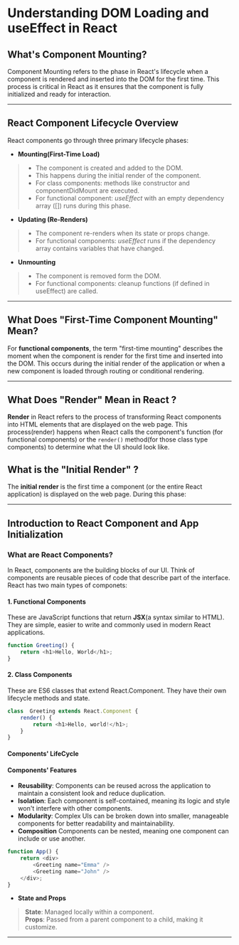 # Understanding DOM Loading and useEffect in React 

## What's Component Mounting? 
Component Mounting refers to the phase in React's lifecycle when a component is rendered and inserted into the DOM for the first time. 
This process is critical in React as it ensures that the component is fully initialized and ready for interaction. 

--- 

## React Component Lifecycle Overview 
React components go through three primary lifecycle phases: 

- **Mounting(First-Time Load)**
> * The component is created and added to the DOM.
> * This happens during the initial render of the component. 
> * For class components: methods like constructor and componentDidMount are executed. 
> * For functional component: *useEffect* with an empty dependency array ([]) runs during this phase. 

- **Updating (Re-Renders)**
> * The component re-renders when its state or props change. 
> * For functional components: *useEffect* runs if the dependency array contains variables that have changed. 
- **Unmounting**
> * The component is removed form the DOM.
> * For functional components: cleanup functions (if defined in useEffect) are called. 

---

## What Does "First-Time Component Mounting" Mean? 
For **functional components**, the term "first-time mounting" describes the moment when the component is render for the first time and inserted into the DOM. 
This occurs during the initial render of the application or when a new component is loaded through routing or conditional rendering. 


--- 
## What Does "Render" Mean in React ? 

**Render** in React refers to the process of transforming React components into HTML elements that are displayed on the web page.
This process(render) happens when React calls the component's function (for functional components) or the `render()` method(for those class type components) to determine what the UI should look like. 

## What is the "Initial Render" ? 
The **initial render** is the first time a component (or the entire React application) is displayed on the web page. 
During this phase: 


--- 
## Introduction to React Component and App Initialization 

### What are React Components? 
In React, components are the building blocks of our UI. Think of components are reusable pieces of code that describe part of the interface.
React has two main types of componets: 

#### 1. Functional Components
These are JavaScript functions that return **JSX**(a syntax similar to HTML). They are simple, easier to write and commonly used in modern React applications. 

```javascript
function Greeting() {
    return <h1>Hello, World</h1>; 
}
```

#### 2. Class Components 
These are ES6 classes that extend React.Component. They have their own lifecycle methods and state. 
```javascript
class  Greeting extends React.Component {
    render() {
        return <h1>Hello, world!</h1>; 
    }
}
```
#### Components' LifeCycle 


#### Components' Features 
- **Reusability**: Components can be reused across the application to maintain a consistent look and reduce duplication.
- **Isolation**: Each component is self-contained, meaning its logic and style won't interfere with other components. 
- **Modularity**: Complex UIs can be broken down into smaller, manageable components for better readability and maintainability. 
- **Composition** Components can be nested, meaning one component can include or use another. 
```javascript
function App() {
    return <div>
        <Greeting name="Emma" />
        <Greeting name="John" />
    </div>; 
}
```
- **State and Props** 
> **State**: Managed locally within a component.
> <br/>
> **Props**: Passed from a parent component to a child, making it customize.  


--- 

## 
